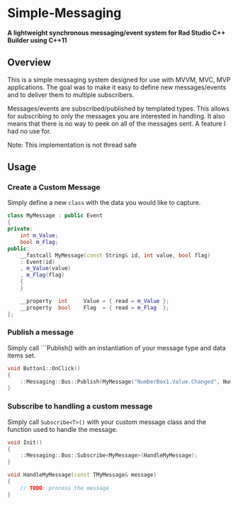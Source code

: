 # Simple-Messaging
**A lightweight synchronous messaging/event system for Rad Studio C++ Builder using C++11**

## Overview
This is a simple messaging system designed for use with MVVM, MVC, MVP applications.
The goal was to make it easy to define new messages/events and to deliver them to 
multiple subscribers.

Messages/events are subscribed/published by templated types. This allows for subscribing to
only the messages you are interested in handling. It also means that there is no way to 
peek on all of the messages sent. A feature I had no use for.

Note: This implementation is not thread safe

## Usage

### Create a Custom Message
Simply define a new ```class``` with the data you would like to capture.
```c++
class MyMessage : public Event
{
private:
    int m_Value;
	bool m_Flag;
public:
    __fastcall MyMessage(const String& id, int value, bool flag)
    : Event(id)
    , m_Value(value)
	, m_Flag(flag)
    {
    }

    __property  int 	Value = { read = m_Value };
    __property  bool 	Flag  = { read = m_Flag  };
};
```

### Publish a message
Simply call ```Publish<T>() with an instantiation of your message type and data items set.
```c++
void Button1::OnClick()
{
	::Messaging::Bus::Publish(MyMessage("NumberBox1.Value.Changed", NumberBox1->Value, NumberBox1->Value > 10));
}

```
### Subscribe to handling a custom message
Simply call ```Subscribe<T>()``` with your custom message class and the function used to handle the message.
```c++
void Init()
{
	::Messaging::Bus::Subscribe<MyMessage>(HandleMyMessage);
}

void HandleMyMessage(const TMyMessage& message)
{
	// TODO: process the message
}
```
